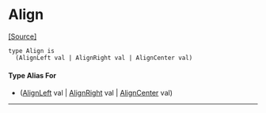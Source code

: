 # Align
<span class="source-link">[[Source]](src/format/align.md#L5)</span>
```pony
type Align is
  (AlignLeft val | AlignRight val | AlignCenter val)
```

#### Type Alias For

* ([AlignLeft](format-AlignLeft.md) val | [AlignRight](format-AlignRight.md) val | [AlignCenter](format-AlignCenter.md) val)

---

